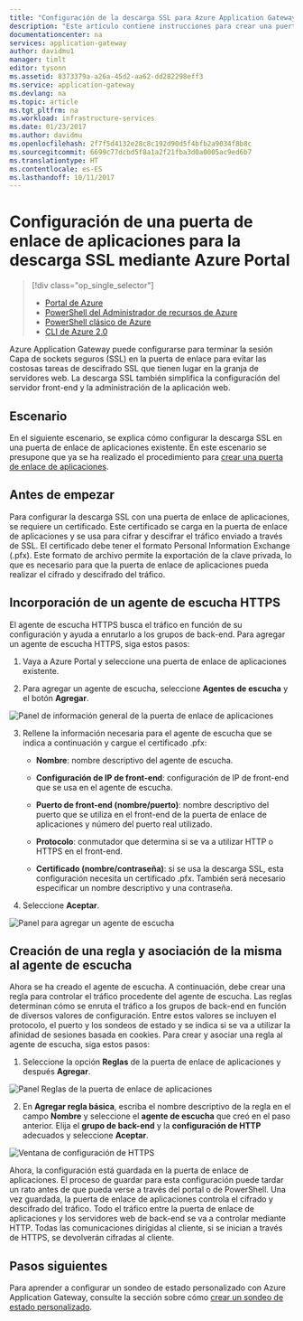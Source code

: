```yaml
---
title: "Configuración de la descarga SSL para Azure Application Gateway mediante Azure Portal | Microsoft Docs"
description: "Este artículo contiene instrucciones para crear una puerta de enlace de aplicaciones con descarga SSL mediante Azure Portal."
documentationcenter: na
services: application-gateway
author: davidmu1
manager: timlt
editor: tysonn
ms.assetid: 8373379a-a26a-45d2-aa62-dd282298eff3
ms.service: application-gateway
ms.devlang: na
ms.topic: article
ms.tgt_pltfrm: na
ms.workload: infrastructure-services
ms.date: 01/23/2017
ms.author: davidmu
ms.openlocfilehash: 2f7f5d4132e28c8c192d90d5f4bfb2a9034f8b8c
ms.sourcegitcommit: 6699c77dcbd5f8a1a2f21fba3d0a0005ac9ed6b7
ms.translationtype: HT
ms.contentlocale: es-ES
ms.lasthandoff: 10/11/2017
---
```

# <a name="configure-an-application-gateway-for-ssl-offload-by-using-the-azure-portal"></a>Configuración de una puerta de enlace de aplicaciones para la descarga SSL mediante Azure Portal

> [!div class="op_single_selector"]
> * [Portal de Azure](application-gateway-ssl-portal.md)
> * [PowerShell del Administrador de recursos de Azure](application-gateway-ssl-arm.md)
> * [PowerShell clásico de Azure](application-gateway-ssl.md)
> * [CLI de Azure 2.0](application-gateway-ssl-cli.md)

Azure Application Gateway puede configurarse para terminar la sesión Capa de sockets seguros (SSL) en la puerta de enlace para evitar las costosas tareas de descifrado SSL que tienen lugar en la granja de servidores web. La descarga SSL también simplifica la configuración del servidor front-end y la administración de la aplicación web.

## <a name="scenario"></a>Escenario

En el siguiente escenario, se explica cómo configurar la descarga SSL en una puerta de enlace de aplicaciones existente. En este escenario se presupone que ya se ha realizado el procedimiento para [crear una puerta de enlace de aplicaciones](application-gateway-create-gateway-portal.md).

## <a name="before-you-begin"></a>Antes de empezar

Para configurar la descarga SSL con una puerta de enlace de aplicaciones, se requiere un certificado. Este certificado se carga en la puerta de enlace de aplicaciones y se usa para cifrar y descifrar el tráfico enviado a través de SSL. El certificado debe tener el formato Personal Information Exchange (.pfx). Este formato de archivo permite la exportación de la clave privada, lo que es necesario para que la puerta de enlace de aplicaciones pueda realizar el cifrado y descifrado del tráfico.

## <a name="add-an-https-listener"></a>Incorporación de un agente de escucha HTTPS

El agente de escucha HTTPS busca el tráfico en función de su configuración y ayuda a enrutarlo a los grupos de back-end. Para agregar un agente de escucha HTTPS, siga estos pasos:

   1. Vaya a Azure Portal y seleccione una puerta de enlace de aplicaciones existente.

   2. Para agregar un agente de escucha, seleccione **Agentes de escucha** y el botón **Agregar**.

   ![Panel de información general de la puerta de enlace de aplicaciones][1]


   3. Rellene la información necesaria para el agente de escucha que se indica a continuación y cargue el certificado .pfx:
      - **Nombre**: nombre descriptivo del agente de escucha.

      - **Configuración de IP de front-end**: configuración de IP de front-end que se usa en el agente de escucha.

      - **Puerto de front-end (nombre/puerto)**: nombre descriptivo del puerto que se utiliza en el front-end de la puerta de enlace de aplicaciones y número del puerto real utilizado.

      - **Protocolo**: conmutador que determina si se va a utilizar HTTP o HTTPS en el front-end.

      - **Certificado (nombre/contraseña)**: si se usa la descarga SSL, esta configuración necesita un certificado .pfx. También será necesario especificar un nombre descriptivo y una contraseña.

   4. Seleccione **Aceptar**.

![Panel para agregar un agente de escucha][2]

## <a name="create-a-rule-and-associate-it-to-the-listener"></a>Creación de una regla y asociación de la misma al agente de escucha

Ahora se ha creado el agente de escucha. A continuación, debe crear una regla para controlar el tráfico procedente del agente de escucha. Las reglas determinan cómo se enruta el tráfico a los grupos de back-end en función de diversos valores de configuración. Entre estos valores se incluyen el protocolo, el puerto y los sondeos de estado y se indica si se va a utilizar la afinidad de sesiones basada en cookies. Para crear y asociar una regla al agente de escucha, siga estos pasos:


   1. Seleccione la opción **Reglas** de la puerta de enlace de aplicaciones y después **Agregar**.

   ![Panel Reglas de la puerta de enlace de aplicaciones][3]


   2. En **Agregar regla básica**, escriba el nombre descriptivo de la regla en el campo **Nombre** y seleccione el **agente de escucha** que creó en el paso anterior. Elija el **grupo de back-end** y la **configuración de HTTP** adecuados y seleccione **Aceptar**.

   ![Ventana de configuración de HTTPS][4]

Ahora, la configuración está guardada en la puerta de enlace de aplicaciones. El proceso de guardar para esta configuración puede tardar un rato antes de que pueda verse a través del portal o de PowerShell. Una vez guardada, la puerta de enlace de aplicaciones controla el cifrado y descifrado del tráfico. Todo el tráfico entre la puerta de enlace de aplicaciones y los servidores web de back-end se va a controlar mediante HTTP. Todas las comunicaciones dirigidas al cliente, si se inician a través de HTTPS, se devolverán cifradas al cliente.

## <a name="next-steps"></a>Pasos siguientes

Para aprender a configurar un sondeo de estado personalizado con Azure Application Gateway, consulte la sección sobre cómo [crear un sondeo de estado personalizado](application-gateway-create-gateway-portal.md).

[1]: ./media/application-gateway-ssl-portal/figure1.png
[2]: ./media/application-gateway-ssl-portal/figure2.png
[3]: ./media/application-gateway-ssl-portal/figure3.png
[4]: ./media/application-gateway-ssl-portal/figure4.png

